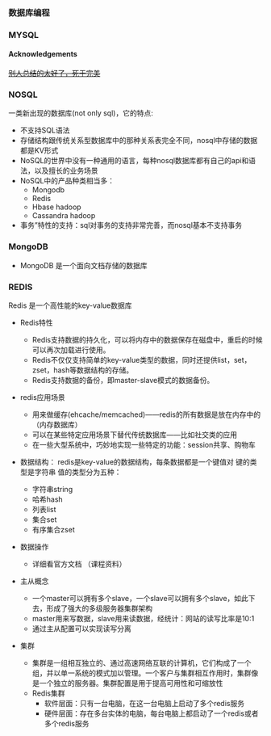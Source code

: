 ### 数据库编程

### MYSQL

#### Acknowledgements 
~~[别人总结的太好了，死于完美](https://github.com/jackfrued/Python-100-Days/blob/master/Day36-40/%E5%85%B3%E7%B3%BB%E5%9E%8B%E6%95%B0%E6%8D%AE%E5%BA%93MySQL.md)~~  


### NOSQL 
一类新出现的数据库(not only sql)，它的特点: 
- 不支持SQL语法
- 存储结构跟传统关系型数据库中的那种关系表完全不同，nosql中存储的数据都是KV形式
- NoSQL的世界中没有一种通用的语言，每种nosql数据库都有自己的api和语法，以及擅长的业务场景
- NoSQL中的产品种类相当多：
  - Mongodb
  - Redis
  - Hbase hadoop
  - Cassandra hadoop
- 事务”特性的支持：sql对事务的支持非常完善，而nosql基本不支持事务

### MongoDB 
- MongoDB 是一个面向文档存储的数据库 

### REDIS
Redis 是一个高性能的key-value数据库 
- Redis特性 
  - Redis支持数据的持久化，可以将内存中的数据保存在磁盘中，重启的时候可以再次加载进行使用。
  -  Redis不仅仅支持简单的key-value类型的数据，同时还提供list，set，zset，hash等数据结构的存储。
  -  Redis支持数据的备份，即master-slave模式的数据备份。

- redis应用场景
  - 用来做缓存(ehcache/memcached)——redis的所有数据是放在内存中的（内存数据库）
  - 可以在某些特定应用场景下替代传统数据库——比如社交类的应用
  - 在一些大型系统中，巧妙地实现一些特定的功能：session共享、购物车 

- 数据结构：
redis是key-value的数据结构，每条数据都是一个键值对 
键的类型是字符串 
值的类型分为五种：
  - 字符串string
  - 哈希hash
  - 列表list
  - 集合set
  - 有序集合zset  

- 数据操作 
  - 详细看官方文档 （课程资料）

- 主从概念 
  - 一个master可以拥有多个slave，一个slave可以拥有多个slave，如此下去，形成了强大的多级服务器集群架构
  -  master用来写数据，slave用来读数据，经统计：网站的读写比率是10:1
  - 通过主从配置可以实现读写分离 


- 集群 
  - 集群是一组相互独立的、通过高速网络互联的计算机，它们构成了一个组，并以单一系统的模式加以管理。一个客户与集群相互作用时，集群像是一个独立的服务器。集群配置是用于提高可用性和可缩放性  
  - Redis集群 
    - 软件层面：只有一台电脑，在这一台电脑上启动了多个redis服务 
    - 硬件层面：存在多台实体的电脑，每台电脑上都启动了一个redis或者多个redis服务 
